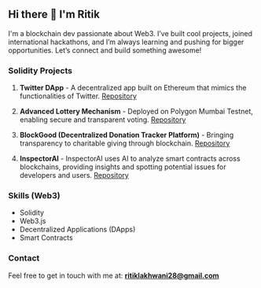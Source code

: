 ## Hi there 👋 I'm Ritik

I'm a blockchain dev passionate about Web3. I’ve built cool projects, joined international hackathons, and I’m always learning and pushing for bigger opportunities. Let’s connect and build something awesome!

### Solidity Projects

1. **Twitter DApp** -
   A decentralized app built on Ethereum that mimics the functionalities of Twitter. [Repository](https://github.com/ritiklakhwani/twitter-dapp-using-react-solidity)

2. **Advanced Lottery Mechanism** -
   Deployed on Polygon Mumbai Testnet, enabling secure and transparent voting. [Repository](https://github.com/ritiklakhwani/solidity-lottery-advanced-project)
 
3. **BlockGood (Decentralized Donation Tracker Platform)** -
   Bringing transparency to charitable giving through blockchain. [Repository](https://github.com/umershaikh123/blockGood)
 
4. **InspectorAI** -
   InspectorAI uses AI to analyze smart contracts across blockchains, providing insights and spotting potential issues for developers and users. [Repository](https://github.com/Krane-Apps/inspector-ai-eth-singapore-2024)

### Skills (Web3)
- Solidity
- Web3.js
- Decentralized Applications (DApps)
- Smart Contracts

### Contact
Feel free to get in touch with me at:  **ritiklakhwani28@gmail.com**
